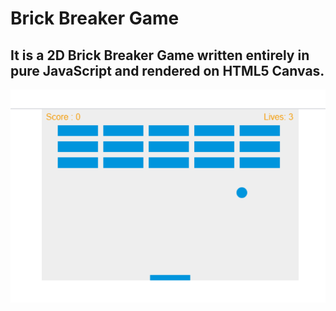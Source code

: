 # Brick Breaker Game
## It is a 2D Brick Breaker Game written entirely in pure JavaScript and rendered on HTML5 Canvas.

![alt text](./img/brickbreaker.png?raw=true "brickbreakergame-image")

